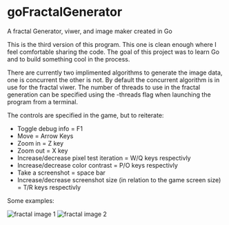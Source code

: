 # goFractalGenerator
A fractal Generator, viwer, and image maker created in Go

This is the third version of this program. This one is clean enough where I feel comfortable sharing the code.
The goal of this project was to learn Go and to build something cool in the process.

There are currently two implimented algorithms to generate the image data, one is concurrent the other is not. By default the concurrent algorithm is in use for the fractal viwer. The number of threads to use in the fractal generation can be specified using the -threads flag when launching the program from a terminal.

The controls are specified in the game, but to reiterate:
- Toggle debug info = F1
- Move = Arrow Keys
- Zoom in = Z key
- Zoom out = X key
- Increase/decrease pixel test iteration = W/Q keys respectivly
- Increase/decrease color contrast = P/O keys respectivly
- Take a screenshot = space bar
- Increase/decrease screenshot size (in relation to the game screen size) = T/R keys respectivly

Some examples:

![fractal image 1](https://user-images.githubusercontent.com/90068632/185298504-6c5aa8d7-968e-4319-8035-8a03a7e0524b.png)
![fractal image 2](https://user-images.githubusercontent.com/90068632/185299040-28a2fe6e-bafa-4a0e-b053-eb6c6735d763.png)
